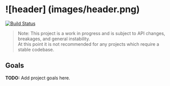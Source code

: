 ![header] (images/header.png)
======  
[![Build Status](https://travis-ci.org/ionProject/ion_builder.svg?branch=master)](https://travis-ci.org/ionProject/ion_builder)

> Note: This project is a work in progress and is subject to API changes, breakages, and general instability.  
> At this point it is not recommended for any projects which require a stable codebase.

## Goals
**TODO:** Add project goals here.
